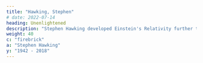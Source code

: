 ```yaml
---
title: "Hawking, Stephen"
# date: 2022-07-14
heading: Unenlightened
description: "Stephen Hawking developed Einstein's Relativity further to create large scale structures"
weight: 40
c: "firebrick"
a: "Stephen Hawking"
y: "1942 - 2018"
---
```


<!-- 8 January 1942 – 14 March 2018 -->